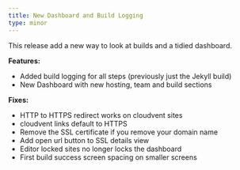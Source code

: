 ```yaml
---
title: New Dashboard and Build Logging
type: minor
---
```


This release add a new way to look at builds and a tidied dashboard.

**Features:**

* Added build logging for all steps (previously just the Jekyll build)
* New Dashboard with new hosting, team and build sections

**Fixes:**

* HTTP to HTTPS redirect works on cloudvent sites
* cloudvent links default to HTTPS
* Remove the SSL certificate if you remove your domain name
* Add open url button to SSL details view
* Editor locked sites no longer locks the dashboard
* First build success screen spacing on smaller screens